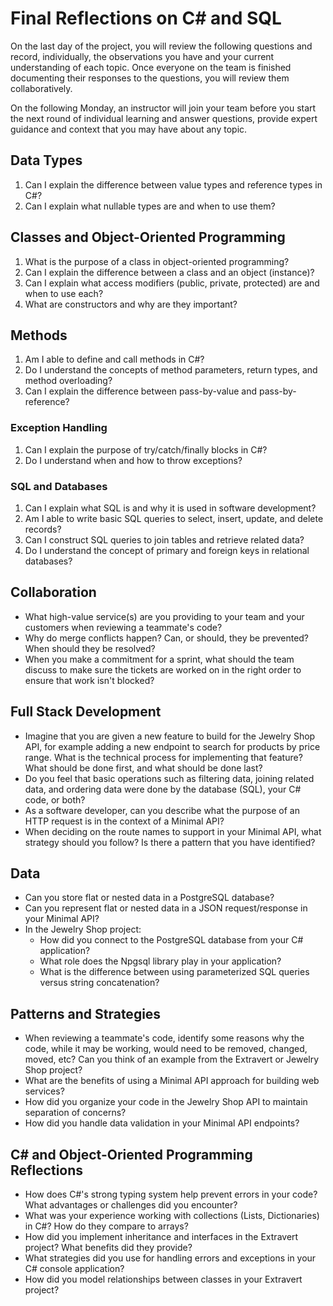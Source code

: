 # Final Reflections on C# and SQL

On the last day of the project, you will review the following questions and record, individually, the observations you have and your current understanding of each topic. Once everyone on the team is finished documenting their responses to the questions, you will review them collaboratively.

On the following Monday, an instructor will join your team before you start the next round of individual learning and answer questions, provide expert guidance and context that you may have about any topic.

## Data Types

1. Can I explain the difference between value types and reference types in C#?
2. Can I explain what nullable types are and when to use them?

## Classes and Object-Oriented Programming

1. What is the purpose of a class in object-oriented programming?
2. Can I explain the difference between a class and an object (instance)?
3. Can I explain what access modifiers (public, private, protected) are and when to use each?
4. What are constructors and why are they important?

## Methods

1. Am I able to define and call methods in C#?
2. Do I understand the concepts of method parameters, return types, and method overloading?
3. Can I explain the difference between pass-by-value and pass-by-reference?

### Exception Handling

1. Can I explain the purpose of try/catch/finally blocks in C#?
2. Do I understand when and how to throw exceptions?

### SQL and Databases

1. Can I explain what SQL is and why it is used in software development?
2. Am I able to write basic SQL queries to select, insert, update, and delete records?
3. Can I construct SQL queries to join tables and retrieve related data?
4. Do I understand the concept of primary and foreign keys in relational databases?

## Collaboration

- What high-value service(s) are you providing to your team and your customers when reviewing a teammate's code?
- Why do merge conflicts happen? Can, or should, they be prevented? When should they be resolved?
- When you make a commitment for a sprint, what should the team discuss to make sure the tickets are worked on in the right order to ensure that work isn't blocked?

## Full Stack Development

- Imagine that you are given a new feature to build for the Jewelry Shop API, for example adding a new endpoint to search for products by price range. What is the technical process for implementing that feature? What should be done first, and what should be done last?
- Do you feel that basic operations such as filtering data, joining related data, and ordering data were done by the database (SQL), your C# code, or both?
- As a software developer, can you describe what the purpose of an HTTP request is in the context of a Minimal API?
- When deciding on the route names to support in your Minimal API, what strategy should you follow? Is there a pattern that you have identified?

## Data

- Can you store flat or nested data in a PostgreSQL database?
- Can you represent flat or nested data in a JSON request/response in your Minimal API?
- In the Jewelry Shop project:
  - How did you connect to the PostgreSQL database from your C# application?
  - What role does the Npgsql library play in your application?
  - What is the difference between using parameterized SQL queries versus string concatenation?

## Patterns and Strategies

- When reviewing a teammate's code, identify some reasons why the code, while it may be working, would need to be removed, changed, moved, etc? Can you think of an example from the Extravert or Jewelry Shop project?
- What are the benefits of using a Minimal API approach for building web services?
- How did you organize your code in the Jewelry Shop API to maintain separation of concerns?
- How did you handle data validation in your Minimal API endpoints?

## C# and Object-Oriented Programming Reflections

- How does C#'s strong typing system help prevent errors in your code? What advantages or challenges did you encounter?
- What was your experience working with collections (Lists, Dictionaries) in C#? How do they compare to arrays?
- How did you implement inheritance and interfaces in the Extravert project? What benefits did they provide?
- What strategies did you use for handling errors and exceptions in your C# console application?
- How did you model relationships between classes in your Extravert project?